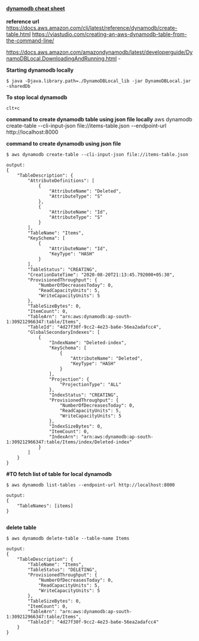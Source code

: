 #### <u>dynamodb cheat sheet</u>

**reference url**
https://docs.aws.amazon.com/cli/latest/reference/dynamodb/create-table.html
https://viastudio.com/creating-an-aws-dynamodb-table-from-the-command-line/

https://docs.aws.amazon.com/amazondynamodb/latest/developerguide/DynamoDBLocal.DownloadingAndRunning.html - 

**Starting dynamodb locally** 

```
$ java -Djava.library.path=./DynamoDBLocal_lib -jar DynamoDBLocal.jar -sharedDb
```

**To stop local dynamodb** 

```
clt+c
```

**command to create dynamodb  table using json file locally**
aws dynamodb create-table --cli-input-json file://items-table.json --endpoint-url http://localhost:8000

**command to create dynamodb using json file**

```
$ aws dynamodb create-table --cli-input-json file://items-table.json
```



```
output:
{
    "TableDescription": {
        "AttributeDefinitions": [
            {
                "AttributeName": "Deleted",
                "AttributeType": "S"
            },
            {
                "AttributeName": "Id",
                "AttributeType": "S"
            }
        ],
        "TableName": "Items",
        "KeySchema": [
            {
                "AttributeName": "Id",
                "KeyType": "HASH"
            }
        ],
        "TableStatus": "CREATING",
        "CreationDateTime": "2020-08-20T21:13:45.792000+05:30",
        "ProvisionedThroughput": {
            "NumberOfDecreasesToday": 0,
            "ReadCapacityUnits": 5,
            "WriteCapacityUnits": 5
        },
        "TableSizeBytes": 0,
        "ItemCount": 0,
        "TableArn": "arn:aws:dynamodb:ap-south-1:309212966347:table/Items",
        "TableId": "4d27f30f-9cc2-4e23-ba6e-56ea2adafcc4",
        "GlobalSecondaryIndexes": [
            {
                "IndexName": "Deleted-index",
                "KeySchema": [
                    {
                        "AttributeName": "Deleted",
                        "KeyType": "HASH"
                    }
                ],
                "Projection": {
                    "ProjectionType": "ALL"
                },
                "IndexStatus": "CREATING",
                "ProvisionedThroughput": {
                    "NumberOfDecreasesToday": 0,
                    "ReadCapacityUnits": 5,
                    "WriteCapacityUnits": 5
                },
                "IndexSizeBytes": 0,
                "ItemCount": 0,
                "IndexArn": "arn:aws:dynamodb:ap-south-1:309212966347:table/Items/index/Deleted-index"
            }
        ]
    }
}
```

**#TO fetch list of table for local dynamodb**

```
$ aws dynamodb list-tables --endpoint-url http://localhost:8000
```



```
output:
{
    "TableNames": [items]
}


```

**delete table**

```
$ aws dynamodb delete-table --table-name Items
```

```
output:
{
    "TableDescription": {
        "TableName": "Items",
        "TableStatus": "DELETING",
        "ProvisionedThroughput": {
            "NumberOfDecreasesToday": 0,
            "ReadCapacityUnits": 5,
            "WriteCapacityUnits": 5
        },
        "TableSizeBytes": 0,
        "ItemCount": 0,
        "TableArn": "arn:aws:dynamodb:ap-south-1:309212966347:table/Items",
        "TableId": "4d27f30f-9cc2-4e23-ba6e-56ea2adafcc4"
    }
}
```


